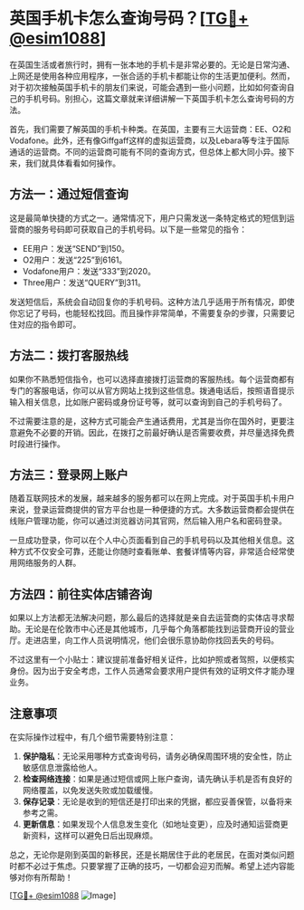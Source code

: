 # 英国手机卡怎么查询号码？[[TG💪+ @esim1088](https://t.me/s/esim1088)]

在英国生活或者旅行时，拥有一张本地的手机卡是非常必要的。无论是日常沟通、上网还是使用各种应用程序，一张合适的手机卡都能让你的生活更加便利。然而，对于初次接触英国手机卡的朋友们来说，可能会遇到一些小问题，比如如何查询自己的手机号码。别担心，这篇文章就来详细讲解一下英国手机卡怎么查询号码的方法。

首先，我们需要了解英国的手机卡种类。在英国，主要有三大运营商：EE、O2和Vodafone。此外，还有像Giffgaff这样的虚拟运营商，以及Lebara等专注于国际通话的运营商。不同的运营商可能有不同的查询方式，但总体上都大同小异。接下来，我们就具体看看如何操作。

## 方法一：通过短信查询

这是最简单快捷的方式之一。通常情况下，用户只需发送一条特定格式的短信到运营商的服务号码即可获取自己的手机号码。以下是一些常见的指令：

- EE用户：发送“SEND”到150。
- O2用户：发送“225”到6161。
- Vodafone用户：发送“333”到2020。
- Three用户：发送“QUERY”到311。

发送短信后，系统会自动回复你的手机号码。这种方法几乎适用于所有情况，即使你忘记了号码，也能轻松找回。而且操作非常简单，不需要复杂的步骤，只需要记住对应的指令即可。

## 方法二：拨打客服热线

如果你不熟悉短信指令，也可以选择直接拨打运营商的客服热线。每个运营商都有专门的客服电话，你可以从官方网站上找到这些信息。拨通电话后，按照语音提示输入相关信息，比如账户密码或身份证号等，就可以查询到自己的手机号码了。

不过需要注意的是，这种方式可能会产生通话费用，尤其是当你在国外时，更要注意避免不必要的开销。因此，在拨打之前最好确认是否需要收费，并尽量选择免费时段进行操作。

## 方法三：登录网上账户

随着互联网技术的发展，越来越多的服务都可以在网上完成。对于英国手机卡用户来说，登录运营商提供的官方平台也是一种便捷的方式。大多数运营商都会提供在线账户管理功能，你可以通过浏览器访问其官网，然后输入用户名和密码登录。

一旦成功登录，你可以在个人中心页面看到自己的手机号码以及其他相关信息。这种方式不仅安全可靠，还能让你随时查看账单、套餐详情等内容，非常适合经常使用网络服务的人群。

## 方法四：前往实体店铺咨询

如果以上方法都无法解决问题，那么最后的选择就是亲自去运营商的实体店寻求帮助。无论是在伦敦市中心还是其他城市，几乎每个角落都能找到运营商开设的营业厅。走进店里，向工作人员说明情况，他们会很乐意协助你找回丢失的号码。

不过这里有一个小贴士：建议提前准备好相关证件，比如护照或者驾照，以便核实身份。因为出于安全考虑，工作人员通常会要求用户提供有效的证明文件才能办理业务。

## 注意事项

在实际操作过程中，有几个细节需要特别注意：

1. **保护隐私**：无论采用哪种方式查询号码，请务必确保周围环境的安全性，防止敏感信息泄露给他人。
2. **检查网络连接**：如果是通过短信或网上账户查询，请先确认手机是否有良好的网络覆盖，以免发送失败或加载缓慢。
3. **保存记录**：无论是收到的短信还是打印出来的凭据，都应妥善保管，以备将来参考之需。
4. **更新信息**：如果发现个人信息发生变化（如地址变更），应及时通知运营商更新资料，这样可以避免日后出现麻烦。

总之，无论你是刚到英国的新移民，还是长期居住于此的老居民，在面对类似问题时都不必过于焦虑。只要掌握了正确的技巧，一切都会迎刃而解。希望上述内容能够对你有所帮助！

[[TG💪+ @esim1088](https://t.me/s/esim1088) ![Image](https://i.postimg.cc/4NQfJmqS/Snipaste-2025-05-13-00-14-12.png)]